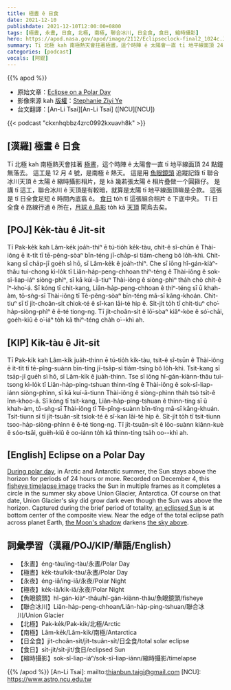 ```yaml
---
title: 極晝 ê 日食
date: 2021-12-10
publishdate: 2021-12-10T12:00:00+0800
tags: [極晝, 永晝, 日食, 北極, 南極, 聯合冰川, 日全食, 食日, 縮時攝影]
hero: https://apod.nasa.gov/apod/image/2112/Eclipseclock-final2_1024c.JPG
summary: Tī 北極 kah 南極熱天會拄著極晝，這个時陣 ê 太陽會一直 tī 地平線面頂 24 點鐘無落去。這工是 12 月 4 號，是南極 ê 熱天。
categories: [podcast]
vocals: [阿錕]
---
```


{{% apod %}}

- 原始文章：[Eclipse on a Polar Day](https://apod.nasa.gov/apod/ap211210.html)
- 影像來源 kah [版權][copyright]：[Stephanie Ziyi Ye](https://instagram.com/stephanieyeziyi/)
- 台文翻譯：[An-Li Tsai][An-Li Tsai] ([NCU][NCU])

{{< podcast "ckxnhqbbz4zrc0992kxuavh8k" >}}

## [漢羅] 極晝 ê 日食
Tī 北極 kah 南極熱天會拄著 [極晝][During polar day]，這个時陣 ê 太陽會一直 tī 地平線面頂 24 點鐘無落去。
這工是 12 月 4 號，是南極 ê 熱天。
這是用 [魚眼鏡頭][fisheye timelapse image] 追蹤記錄 tī 聯合冰川天頂 ê 太陽 ê 縮時攝影相片，是 kā 幾若張太陽 ê 相片疊做一个圓箍仔。
是講 tī 這工，聯合冰川 ê 天頂是有較暗，就算是太陽 tī 地平線面頂嘛是仝款。
這張是 tī 日全食足短 ê 時間內底翕 ê。
[食日][an eclipsed Sun t] to̍h tī 這張組合相片 ê 下底中央。
Tī 日全食 ê 路線行過 ê 所在，[月球 ê 烏影][the Moon's shadow] to̍h kā [天頂][the sky above t] 閘烏去矣。

## [POJ] Ke̍k-tàu ê Ji̍t-si̍t
Tī Pak-ke̍k kah Lâm-ke̍k joa̍h-thiⁿ ē tú-tio̍h ke̍k-tàu, chit-ê sî-chūn ê Thài-iông ē it-ti̍t tī tē-pêng-sòaⁿ bīn-téng jī-cha̍p-sì tiám-cheng bô lo̍h-khì.
Chit-kang sī cha̍p-jī goe̍h sì hō, sī Lâm-ke̍k ê joa̍h-thiⁿ.
Che sī iōng hî-gán-kiàⁿ-thâu tui-chong kì-lo̍k tī Liân-ha̍p-peng-chhoan thiⁿ-téng ê Thài-iông ê sok-sî-liap-iáⁿ siòng-phìⁿ, sī kā kúi-ā-tiuⁿ Thài-iông ê siòng-phìⁿ tha̍h chò chi̍t-ê îⁿ-kho͘-á.
Sī kóng tī chit-kang, Liân-ha̍p-peng-chhoan ê thiⁿ-téng sī ū khah-àm, tō-sǹg-sī Thài-iông tī Tē-pêng-sòaⁿ bīn-téng mā-sī kāng-khoán.
Chit-tiuⁿ sī tī ji̍t-choân-si̍t chiok-té ê sî-kan lāi-té hip ê.
Si̍t-ji̍t to̍h tī chit-tiuⁿ cho͘-ha̍p-siòng-phìⁿ ê ē-té tiong-ng.
Tī ji̍t-choân-si̍t ê lō͘-sòaⁿ kiâⁿ-kòe ê só͘-chāi, goe̍h-kiû ê o͘-iáⁿ to̍h kā thiⁿ-téng cha̍h o͘--khì ah.


## [KIP]  Ki̍k-tàu ê Ji̍t-si̍t
Tī Pak-ki̍k kah Lâm-ki̍k jua̍h-thinn ē tú-tio̍h ki̍k-tàu, tsit-ê sî-tsūn ê Thài-iông ē it-ti̍t tī tē-pîng-suànn bīn-tíng jī-tsa̍p-sì tiám-tsing bô lo̍h-khì.
Tsit-kang sī tsa̍p-jī gue̍h sì hō, sī Lâm-ki̍k ê jua̍h-thinn.
Tse sī iōng hî-gán-kiànn-thâu tui-tsong kì-lo̍k tī Liân-ha̍p-ping-tshuan thinn-tíng ê Thài-iông ê sok-sî-liap-iánn siòng-phìnn, sī kā kuí-ā-tiunn Thài-iông ê siòng-phìnn tha̍h tsò tsi̍t-ê înn-khoo-á.
Sī kóng tī tsit-kang, Liân-ha̍p-ping-tshuan ê thinn-tíng sī ū khah-àm, tō-sǹg-sī Thài-iông tī Tē-pîng-suànn bīn-tíng mā-sī kāng-khuán.
Tsit-tiunn sī tī ji̍t-tsuân-si̍t tsiok-té ê sî-kan lāi-té hip ê.
Si̍t-ji̍t to̍h tī tsit-tiunn tsoo-ha̍p-siòng-phìnn ê ē-té tiong-ng.
Tī ji̍t-tsuân-si̍t ê lōo-suànn kiânn-kuè ê sóo-tsāi, gue̍h-kiû ê oo-iánn to̍h kā thinn-tíng tsa̍h oo--khì ah.

## [English] Eclipse on a Polar Day
[During polar day][During polar day], in Arctic and Antarctic summer, the Sun stays above the horizon for periods of 24 hours or more.
Recorded on December 4, this [fisheye timelapse image][fisheye timelapse image] tracks the Sun in multiple frames as it completes a circle in the summer sky above Union Glacier, Antarctica.
Of course on that date, Union Glacier's sky did grow dark even though the Sun was above the horizon.
Captured during the brief period of totality, [an eclipsed Sun][an eclipsed Sun e] is at bottom center of the composite view.
Near the edge of the total eclipse path across planet Earth, [the Moon's shadow][the Moon's shadow] darkens [the sky above][the sky above e].

## 詞彙學習（漢羅/POJ/KIP/華語/English）
- 【永晝】éng-tàu/íng-tàu/永晝/Polar Day
- 【極晝】ke̍k-tàu/ki̍k-tàu/永晝/Polar Day
- 【永夜】éng-iā/íng-iā/永夜/Polar Night
- 【極夜】ke̍k-iā/ki̍k-iā/永夜/Polar Night
- 【魚眼鏡頭】hî-gán-kiàⁿ-thâu/hî-gán-kiànn-thâu/魚眼鏡頭/fisheye
- 【聯合冰川】Liân-ha̍p-peng-chhoan/Liân-ha̍p-ping-tshuan/聯合冰川/Union Glacier
- 【北極】Pak-ke̍k/Pak-ki̍k/北極/Arctic
- 【南極】Lâm-ke̍k/Lâm-ki̍k/南極/Antarctica
- 【日全食】ji̍t-choân-si̍t/ji̍t-tsuân-si̍t/日全食/total solar eclipse
- 【食日】si̍t-ji̍t/si̍t-ji̍t/食日/eclipsed Sun
- 【縮時攝影】sok-sî-liap-iáⁿ/sok-sî-liap-iánn/縮時攝影/timelapse


{{% /apod %}}
[An-Li Tsai]: mailto:thianbun.taigi@gmail.com
[NCU]: https://www.astro.ncu.edu.tw

[copyright]: https://apod.nasa.gov/apod/fap/lib/about_apod.html#srapply

[During polar day]:https://www.timeanddate.com/astronomy/midnight-sun.html
[fisheye timelapse image]:https://www.facebook.com/stephanieyeziyi/photos/a.599207167208884/1289033798226214/?type=3&theater
[an eclipsed Sun e]:https://apod.nasa.gov/apod/ap211209.html
[an eclipsed Sun t]:https://apod.tw/daily/20211209/
[the Moon's shadow]:https://earthobservatory.nasa.gov/images/149174/antarctica-eclipsed
[the sky above e]:https://apod.nasa.gov/apod/ap211205.html
[the sky above t]:https://apod.tw/daily/20211205/
